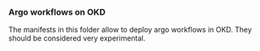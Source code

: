 ### Argo workflows on OKD

The manifests in this folder allow to deploy argo workflows in OKD. They should be considered very experimental.
